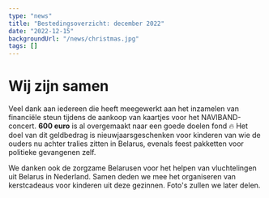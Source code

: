 ```yaml
---
type: "news"
title: "Bestedingsoverzicht: december 2022"
date: "2022-12-15"
backgroundUrl: "/news/christmas.jpg"
tags: []
---
```


# Wij zijn samen

Veel dank aan iedereen die heeft meegewerkt aan het inzamelen van financiële steun tijdens de aankoop van kaartjes voor het NAVIBAND-concert.
**600 euro** is al overgemaakt naar een goede doelen fond 🔥
Het doel van dit geldbedrag is nieuwjaarsgeschenken voor kinderen van wie de ouders nu achter tralies zitten in Belarus,
evenals feest pakketten voor politieke gevangenen zelf.

We danken ook de zorgzame Belarusen voor het helpen van vluchtelingen uit Belarus in Nederland. Samen deden we mee
het organiseren van kerstcadeaus voor kinderen uit deze gezinnen. Foto's zullen we later delen.